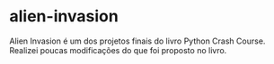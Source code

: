 # alien-invasion

Alien Invasion é um dos projetos finais do livro Python Crash Course.
Realizei poucas modificações do que foi proposto no livro.
